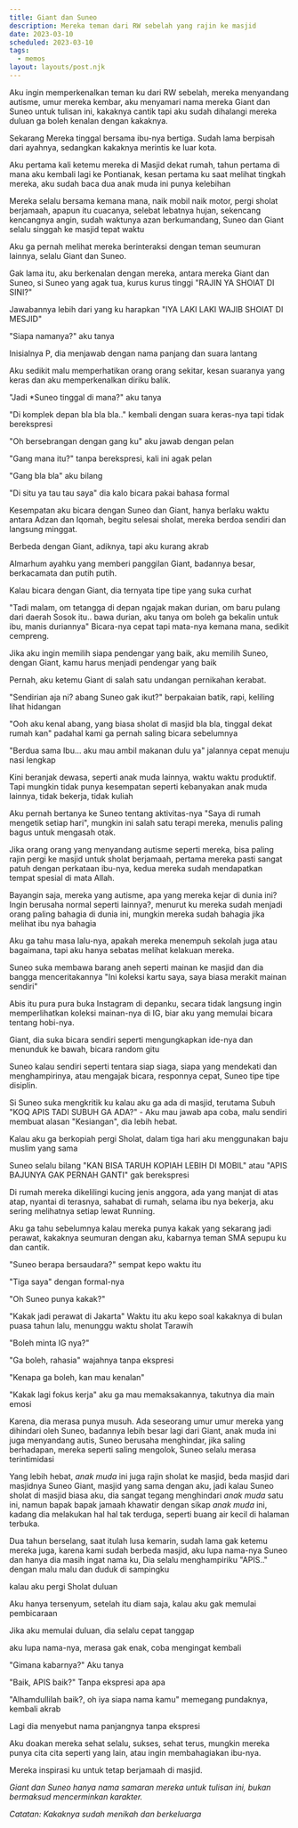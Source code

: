 ```yaml
---
title: Giant dan Suneo
description: Mereka teman dari RW sebelah yang rajin ke masjid
date: 2023-03-10
scheduled: 2023-03-10
tags:
  - memos
layout: layouts/post.njk
---
```


Aku ingin memperkenalkan teman ku dari RW sebelah, mereka menyandang autisme, umur mereka kembar, aku menyamari nama mereka Giant dan Suneo untuk tulisan ini, kakaknya cantik tapi aku sudah dihalangi mereka duluan ga boleh kenalan dengan kakaknya. 

Sekarang Mereka tinggal bersama ibu-nya bertiga. Sudah lama berpisah dari ayahnya, sedangkan kakaknya merintis ke luar kota.

Aku pertama kali ketemu mereka di Masjid dekat rumah, tahun pertama di mana aku kembali lagi ke Pontianak, kesan pertama ku saat melihat tingkah mereka, aku sudah baca dua anak muda ini punya kelebihan

Mereka selalu bersama kemana mana, naik mobil naik motor, pergi sholat berjamaah, apapun itu cuacanya, selebat lebatnya hujan, sekencang kencangnya angin, sudah waktunya azan berkumandang, Suneo dan Giant selalu singgah ke masjid tepat waktu

Aku ga pernah melihat mereka berinteraksi dengan teman seumuran lainnya, selalu Giant dan Suneo.

Gak lama itu, aku berkenalan dengan mereka, antara mereka Giant dan Suneo, si Suneo yang agak tua, kurus kurus tinggi "RAJIN YA SHOlAT DI SINI?"

Jawabannya lebih dari yang ku harapkan "IYA LAKI LAKI WAJIB SHOlAT DI MESJID"

"Siapa namanya?" aku tanya

Inisialnya P, dia menjawab dengan nama panjang dan suara lantang

Aku sedikit malu memperhatikan orang orang sekitar, kesan suaranya yang keras dan aku memperkenalkan diriku balik.

"Jadi *Suneo tinggal di mana?" aku tanya

"Di komplek depan bla bla bla.." kembali dengan suara keras-nya tapi tidak berekspresi

"Oh bersebrangan dengan gang ku" aku jawab dengan pelan

"Gang mana itu?" tanpa berekspresi, kali ini agak pelan

"Gang bla bla" aku bilang

"Di situ ya tau tau saya" dia kalo bicara pakai bahasa formal

Kesempatan aku bicara dengan Suneo dan Giant, hanya berlaku waktu antara Adzan dan Iqomah, begitu selesai sholat, mereka berdoa sendiri dan langsung minggat.

Berbeda dengan Giant, adiknya, tapi aku kurang akrab

Almarhum ayahku yang memberi panggilan Giant, badannya besar, berkacamata dan putih putih.

Kalau bicara dengan Giant, dia ternyata tipe tipe yang suka curhat

"Tadi malam, om tetangga di depan ngajak makan durian, om baru pulang dari daerah Sosok itu.. bawa durian, aku tanya om boleh ga bekalin untuk ibu, manis duriannya" Bicara-nya cepat tapi mata-nya kemana mana, sedikit cempreng.

Jika aku ingin memilih siapa pendengar yang baik, aku memilih Suneo, dengan Giant, kamu harus menjadi pendengar yang baik

Pernah, aku ketemu Giant di salah satu undangan pernikahan kerabat.

"Sendirian aja ni? abang Suneo gak ikut?" berpakaian batik, rapi, keliling lihat hidangan

"Ooh aku kenal abang, yang biasa sholat di masjid bla bla, tinggal dekat rumah kan" padahal kami ga pernah saling bicara sebelumnya

"Berdua sama Ibu... aku mau ambil makanan dulu ya" jalannya cepat menuju nasi lengkap

Kini beranjak dewasa, seperti anak muda lainnya, waktu waktu produktif. Tapi mungkin tidak punya kesempatan seperti kebanyakan anak muda lainnya, tidak bekerja, tidak kuliah

Aku pernah bertanya ke Suneo tentang aktivitas-nya "Saya di rumah mengetik setiap hari", mungkin ini salah satu terapi mereka, menulis paling bagus untuk mengasah otak.

Jika orang orang yang menyandang autisme seperti mereka, bisa paling rajin pergi ke masjid untuk sholat berjamaah, pertama mereka pasti sangat patuh dengan perkataan ibu-nya, kedua mereka sudah mendapatkan tempat spesial di mata Allah.

Bayangin saja, mereka yang autisme, apa yang mereka kejar di dunia ini? Ingin berusaha normal seperti lainnya?, menurut ku mereka sudah menjadi orang paling bahagia di dunia ini, mungkin mereka sudah bahagia jika melihat ibu nya bahagia

Aku ga tahu masa lalu-nya, apakah mereka menempuh sekolah juga atau bagaimana, tapi aku hanya sebatas melihat kelakuan mereka.

Suneo suka membawa barang aneh seperti mainan ke masjid dan dia bangga menceritakannya "Ini koleksi kartu saya, saya biasa merakit mainan sendiri"

Abis itu pura pura buka Instagram di depanku, secara tidak langsung ingin memperlihatkan koleksi mainan-nya di IG, biar aku yang memulai bicara tentang hobi-nya.

Giant, dia suka bicara sendiri seperti mengungkapkan ide-nya dan menunduk ke bawah, bicara random gitu

Suneo kalau sendiri seperti tentara siap siaga, siapa yang mendekati dan menghampirinya, atau mengajak bicara, responnya cepat, Suneo tipe tipe disiplin.

Si Suneo suka mengkritik ku kalau aku ga ada di masjid, terutama Subuh "KOQ APIS TADI SUBUH GA ADA?" - Aku mau jawab apa coba, malu sendiri membuat alasan "Kesiangan", dia lebih hebat.

Kalau aku ga berkopiah pergi Sholat, dalam tiga hari aku menggunakan baju muslim yang sama

Suneo selalu bilang "KAN BISA TARUH KOPIAH LEBIH DI MOBIL" atau "APIS BAJUNYA GAK PERNAH GANTI" gak berekspresi 

Di rumah mereka dikelilingi kucing jenis anggora, ada yang manjat di atas atap, nyantai di terasnya, sahabat di rumah, selama ibu nya bekerja, aku sering melihatnya setiap lewat Running.

Aku ga tahu sebelumnya kalau mereka punya kakak yang sekarang jadi perawat, kakaknya seumuran dengan aku, kabarnya teman SMA sepupu ku dan cantik.

"Suneo berapa bersaudara?" sempat kepo waktu itu

"Tiga saya" dengan formal-nya

"Oh Suneo punya kakak?"

"Kakak jadi perawat di Jakarta" Waktu itu aku kepo soal kakaknya di bulan puasa tahun lalu, menunggu waktu sholat Tarawih

"Boleh minta IG nya?"

"Ga boleh, rahasia" wajahnya tanpa ekspresi

"Kenapa ga boleh, kan mau kenalan"

"Kakak lagi fokus kerja" aku ga mau memaksakannya, takutnya dia main emosi

Karena, dia merasa punya musuh. Ada seseorang umur umur mereka yang dihindari oleh Suneo, badannya lebih besar lagi dari Giant, anak muda ini juga menyandang autis, Suneo berusaha menghindar, jika saling berhadapan, mereka seperti saling mengolok, Suneo selalu merasa terintimidasi

Yang lebih hebat, *anak muda* ini juga rajin sholat ke masjid, beda masjid dari masjidnya Suneo Giant, masjid yang sama dengan aku, jadi kalau Suneo sholat di masjid biasa aku, dia sangat tegang menghindari *anak muda* satu ini, namun bapak bapak jamaah khawatir dengan sikap *anak muda* ini, kadang dia melakukan hal hal tak terduga, seperti buang air kecil di halaman terbuka.

Dua tahun berselang, saat itulah lusa kemarin, sudah lama gak ketemu mereka juga, karena kami sudah berbeda masjid, aku lupa nama-nya Suneo dan hanya dia masih ingat nama ku, Dia selalu menghampiriku "APIS.." dengan malu malu dan duduk di sampingku

kalau aku pergi Sholat duluan

Aku hanya tersenyum, setelah itu diam saja, kalau aku gak memulai pembicaraan

Jika aku memulai duluan, dia selalu cepat tanggap

aku lupa nama-nya, merasa gak enak, coba mengingat kembali

"Gimana kabarnya?" Aku tanya

"Baik, APIS baik?" Tanpa ekspresi apa apa

"Alhamdullilah baik?, oh iya siapa nama kamu" memegang pundaknya, kembali akrab

Lagi dia menyebut nama panjangnya tanpa ekspresi

Aku doakan mereka sehat selalu, sukses, sehat terus, mungkin mereka punya cita cita seperti yang lain, atau ingin membahagiakan ibu-nya.

Mereka inspirasi ku untuk tetap berjamaah di masjid.

*Giant dan Suneo hanya nama samaran mereka untuk tulisan ini, bukan bermaksud mencerminkan karakter.*

*Catatan: Kakaknya sudah menikah dan berkeluarga*